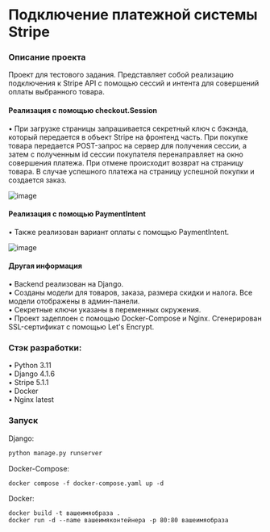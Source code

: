 # Подключение платежной системы Stripe

### Описание проекта 

Проект для тестового задания. Представляет собой реализацию подключения к Stripe API с помощью сессий и интента для совершений оплаты выбранного товара.

#### Реализация с помощью checkout.Session
• При загрузке страницы запрашивается секретный ключ с бэкэнда, который передается в объект Stripe на фронтенд часть. При покупке товара передается POST-запрос на сервер для получения сессии, а затем с полученным id сессии покупателя перенаправляет на окно совершения платежа. При отмене происходит возврат на страницу товара. В случае успешного платежа на страницу успешной покупки и создается заказ.  

![image](https://user-images.githubusercontent.com/113205906/222468970-033b2471-62a6-4940-865f-9a74e9303527.png)

#### Реализация с помощью PaymentIntent  
• Также реализован вариант оплаты с помощью PaymentIntent.

![image](https://user-images.githubusercontent.com/113205906/224675949-412b73c4-65fa-4878-8e60-343a748d52da.png)

#### Другая информация  
• Backend реализован на Django.   
• Созданы модели для товаров, заказа, размера скидки и налога. Все модели отображены в админ-панели.  
• Секретные ключи указаны в переменных окружения.  
• Проект задеплоен с помощью Docker-Compose и Nginx. Сгенерирован SSL-сертификат с помощью Let's Encrypt.  

### Стэк разработки:
• Python 3.11  
• Django 4.1.6   
• Stripe 5.1.1  
• Docker  
• Nginx latest  

### Запуск

Django:
```python
python manage.py runserver
```
Docker-Compose:
```docker
docker compose -f docker-compose.yaml up -d
```
Docker:
```
docker build -t вашеимяобраза .
docker run -d --name вашеимяконтейнера -p 80:80 вашеимяобраза
```
